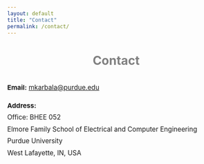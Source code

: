 ```yaml
---
layout: default
title: "Contact"
permalink: /contact/
---
```


<h1 style="text-align: center; color: gray;">Contact</h1>

<div style="max-width: 1000px; margin: 2rem auto; font-size: 0.95rem; line-height: 1.8; text-align: left;">

  <p><strong>Email:</strong> <a href="mailto:mkarbala@purdue.edu">mkarbala@purdue.edu</a></p>

<p><strong>Address:</strong><br>
Office: BHEE 052<br>
Elmore Family School of Electrical and Computer Engineering<br>
Purdue University<br>
West Lafayette, IN, USA
</p>

</div>

